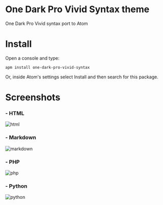 # One Dark Pro Vivid Syntax theme

One Dark Pro Vivid syntax port to Atom

# Install

Open a console and type:

```shell
apm install one-dark-pro-vivid-syntax
```

Or, inside Atom's settings select Install and then search for this package.

# Screenshots

### - HTML
![html](https://user-images.githubusercontent.com/15709414/30444902-155c7cae-994a-11e7-99f5-67b9a25c0558.png)

### - Markdown
![markdown](https://user-images.githubusercontent.com/15709414/30404491-892bf8e2-98ac-11e7-963c-817d60aa40a9.jpg)

### - PHP
![php](https://user-images.githubusercontent.com/15709414/30395402-a0a9a378-988b-11e7-9779-60cc587d304d.jpg)

### - Python
![python](https://user-images.githubusercontent.com/15709414/30406578-4b5805e0-98b8-11e7-8c4d-c08d9bea8460.jpg)
